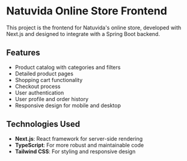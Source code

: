 # Natuvida Online Store Frontend

This project is the frontend for Natuvida's online store, developed with Next.js and designed to integrate with a Spring Boot backend.

## Features

- Product catalog with categories and filters
- Detailed product pages
- Shopping cart functionality
- Checkout process
- User authentication
- User profile and order history
- Responsive design for mobile and desktop

## Technologies Used

- **Next.js**: React framework for server-side rendering
- **TypeScript**: For more robust and maintainable code
- **Tailwind CSS**: For styling and responsive design
